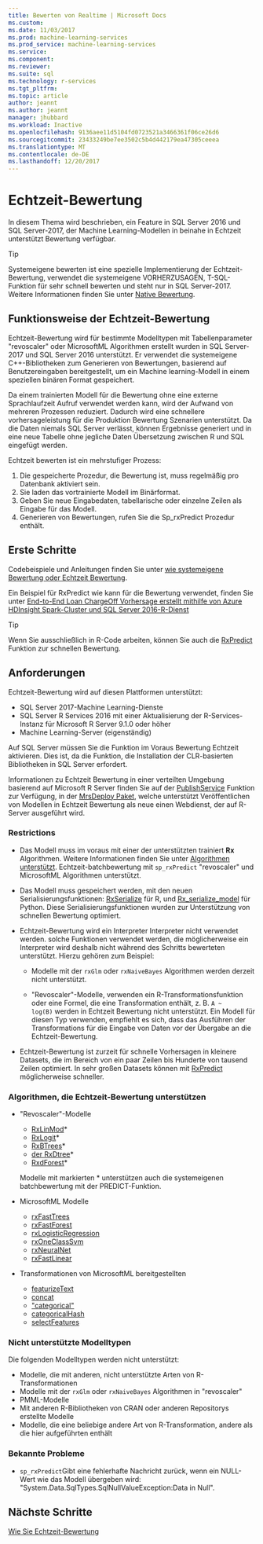 ```yaml
---
title: Bewerten von Realtime | Microsoft Docs
ms.custom: 
ms.date: 11/03/2017
ms.prod: machine-learning-services
ms.prod_service: machine-learning-services
ms.service: 
ms.component: 
ms.reviewer: 
ms.suite: sql
ms.technology: r-services
ms.tgt_pltfrm: 
ms.topic: article
author: jeannt
ms.author: jeannt
manager: jhubbard
ms.workload: Inactive
ms.openlocfilehash: 9136aee11d5104fd0723521a3466361f06ce26d6
ms.sourcegitcommit: 23433249be7ee3502c5b4d442179ea47305ceeea
ms.translationtype: MT
ms.contentlocale: de-DE
ms.lasthandoff: 12/20/2017
---
```

# <a name="realtime-scoring"></a>Echtzeit-Bewertung

In diesem Thema wird beschrieben, ein Feature in SQL Server 2016 und SQL Server-2017, der Machine Learning-Modellen in beinahe in Echtzeit unterstützt Bewertung verfügbar.

> [!TIP]
> Systemeigene bewerten ist eine spezielle Implementierung der Echtzeit-Bewertung, verwendet die systemeigene VORHERZUSAGEN, T-SQL-Funktion für sehr schnell bewerten und steht nur in SQL Server-2017. Weitere Informationen finden Sie unter [Native Bewertung](sql-native-scoring.md).

## <a name="how-realtime-scoring-works"></a>Funktionsweise der Echtzeit-Bewertung

Echtzeit-Bewertung wird für bestimmte Modelltypen mit Tabellenparameter "revoscaler" oder MicrosoftML Algorithmen erstellt wurden in SQL Server-2017 und SQL Server 2016 unterstützt. Er verwendet die systemeigene C++-Bibliotheken zum Generieren von Bewertungen, basierend auf Benutzereingaben bereitgestellt, um ein Machine learning-Modell in einem speziellen binären Format gespeichert.

Da einem trainierten Modell für die Bewertung ohne eine externe Sprachlaufzeit Aufruf verwendet werden kann, wird der Aufwand von mehreren Prozessen reduziert. Dadurch wird eine schnellere vorhersageleistung für die Produktion Bewertung Szenarien unterstützt. Da die Daten niemals SQL Server verlässt, können Ergebnisse generiert und in eine neue Tabelle ohne jegliche Daten Übersetzung zwischen R und SQL eingefügt werden.

Echtzeit bewerten ist ein mehrstufiger Prozess:

1. Die gespeicherte Prozedur, die Bewertung ist, muss regelmäßig pro Datenbank aktiviert sein.
2. Sie laden das vortrainierte Modell im Binärformat.
3. Geben Sie neue Eingabedaten, tabellarische oder einzelne Zeilen als Eingabe für das Modell.
4. Generieren von Bewertungen, rufen Sie die Sp_rxPredict Prozedur enthält.

## <a name="get-started"></a>Erste Schritte

Codebeispiele und Anleitungen finden Sie unter [wie systemeigene Bewertung oder Echtzeit Bewertung](r/how-to-do-realtime-scoring.md).

Ein Beispiel für RxPredict wie kann für die Bewertung verwendet, finden Sie unter [End-to-End Loan ChargeOff Vorhersage erstellt mithilfe von Azure HDInsight Spark-Cluster und SQL Server 2016-R-Dienst](https://blogs.msdn.microsoft.com/rserver/2017/06/29/end-to-end-loan-chargeoff-prediction-built-using-azure-hdinsight-spark-clusters-and-sql-server-2016-r-service/)

> [!TIP]
> Wenn Sie ausschließlich in R-Code arbeiten, können Sie auch die [RxPredict](https://docs.microsoft.com/r-server/r-reference/revoscaler/rxpredict) Funktion zur schnellen Bewertung.

## <a name="requirements"></a>Anforderungen

Echtzeit-Bewertung wird auf diesen Plattformen unterstützt:

+ SQL Server 2017-Machine Learning-Dienste
+ SQL Server R Services 2016 mit einer Aktualisierung der R-Services-Instanz für Microsoft R Server 9.1.0 oder höher
+ Machine Learning-Server (eigenständig)

Auf SQL Server müssen Sie die Funktion im Voraus Bewertung Echtzeit aktivieren. Dies ist, da die Funktion, die Installation der CLR-basierten Bibliotheken in SQL Server erfordert.

Informationen zu Echtzeit Bewertung in einer verteilten Umgebung basierend auf Microsoft R Server finden Sie auf der [PublishService](https://docs.microsoft.com/machine-learning-server/r-reference/mrsdeploy/publishservice) Funktion zur Verfügung, in der [MrsDeploy Paket](https://docs.microsoft.com/machine-learning-server/r-reference/mrsdeploy/mrsdeploy-package), welche unterstützt Veröffentlichen von Modellen in Echtzeit Bewertung als neue einen Webdienst, der auf R-Server ausgeführt wird.

### <a name="restrictions"></a>Restrictions

+ Das Modell muss im voraus mit einer der unterstützten trainiert **Rx** Algorithmen. Weitere Informationen finden Sie unter [Algorithmen unterstützt](#bkmk_rt_supported_algos). Echtzeit-batchbewertung mit `sp_rxPredict` "revoscaler" und MicrosoftML Algorithmen unterstützt.

+ Das Modell muss gespeichert werden, mit den neuen Serialisierungsfunktionen: [RxSerialize](https://docs.microsoft.com/machine-learning-server/r-reference/revoscaler/rxserializemodel) für R, und [Rx_serialize_model](https://docs.microsoft.com/machine-learning-server/python-reference/revoscalepy/rx-serialize-model) für Python. Diese Serialisierungsfunktionen wurden zur Unterstützung von schnellen Bewertung optimiert.

+ Echtzeit-Bewertung wird ein Interpreter Interpreter nicht verwendet werden. solche Funktionen verwendet werden, die möglicherweise ein Interpreter wird deshalb nicht während des Schritts bewerteten unterstützt.  Hierzu gehören zum Beispiel:

  + Modelle mit der `rxGlm` oder `rxNaiveBayes` Algorithmen werden derzeit nicht unterstützt.

  + "Revoscaler"-Modelle, verwenden ein R-Transformationsfunktion oder eine Formel, die eine Transformation enthält, z. B. <code>A ~ log(B)</code> werden in Echtzeit Bewertung nicht unterstützt. Ein Modell für diesen Typ verwenden, empfiehlt es sich, dass das Ausführen der Transformations für die Eingabe von Daten vor der Übergabe an die Echtzeit-Bewertung.

+ Echtzeit-Bewertung ist zurzeit für schnelle Vorhersagen in kleinere Datasets, die im Bereich von ein paar Zeilen bis Hunderte von tausend Zeilen optimiert. In sehr großen Datasets können mit [RxPredict](https://docs.microsoft.com/machine-learning-server/r-reference/revoscaler/rxpredict) möglicherweise schneller.

### <a name="a-namebkmkrtsupportedalgosalgorithms-that-support-realtime-scoring"></a><a name="bkmk_rt_supported_algos">Algorithmen, die Echtzeit-Bewertung unterstützen

+ "Revoscaler"-Modelle

  + [RxLinMod](https://docs.microsoft.com/machine-learning-server/r-reference/revoscaler/rxlinmod)\*
  + [RxLogit](https://docs.microsoft.com/machine-learning-server/r-reference/revoscaler/rxlogit)\*
  + [RxBTrees](https://docs.microsoft.com/machine-learning-server/r-reference/revoscaler/rxbtrees)\*
  + [der RxDtree](https://docs.microsoft.com/machine-learning-server/r-reference/revoscaler/rxdtree)\*
  + [RxdForest](https://docs.microsoft.com/machine-learning-server/r-reference/revoscaler/rxdforest)\*
  
  Modelle mit markierten \* unterstützen auch die systemeigenen batchbewertung mit der PREDICT-Funktion.

+ MicrosoftML Modelle

  + [rxFastTrees](https://docs.microsoft.com/machine-learning-server/r-reference/microsoftml/rxfasttrees)
  + [rxFastForest](https://docs.microsoft.com/machine-learning-server/r-reference/microsoftml/rxfastforest)
  + [rxLogisticRegression](https://docs.microsoft.com/machine-learning-server/r-reference/microsoftml/rxlogisticregression)
  + [rxOneClassSvm](https://docs.microsoft.com/machine-learning-server/r-reference/microsoftml/rxoneclasssvm)
  + [rxNeuralNet](https://docs.microsoft.com/machine-learning-server/r-reference/microsoftml/rxneuralnet)
  + [rxFastLinear](https://docs.microsoft.com/machine-learning-server/r-reference/microsoftml/rxfastlinear)

+ Transformationen von MicrosoftML bereitgestellten

  + [featurizeText](https://docs.microsoft.com/machine-learning-server/r-reference/microsoftml/rxfasttrees)
  + [concat](https://docs.microsoft.com/machine-learning-server/r-reference/microsoftml/concat)
  + ["categorical"](https://docs.microsoft.com/machine-learning-server/r-reference/microsoftml/categorical)
  + [categoricalHash](https://docs.microsoft.com/machine-learning-server/r-reference/microsoftml/categoricalHash)
  + [selectFeatures](https://docs.microsoft.com/machine-learning-server/r-reference/microsoftml/selectFeatures)

### <a name="unsupported-model-types"></a>Nicht unterstützte Modelltypen

Die folgenden Modelltypen werden nicht unterstützt:

+ Modelle, die mit anderen, nicht unterstützte Arten von R-Transformationen
+ Modelle mit der `rxGlm` oder `rxNaiveBayes` Algorithmen in "revoscaler"
+ PMML-Modelle
+ Mit anderen R-Bibliotheken von CRAN oder anderen Repositorys erstellte Modelle
+ Modelle, die eine beliebige andere Art von R-Transformation, andere als die hier aufgeführten enthält

### <a name="known-issues"></a>Bekannte Probleme

+ `sp_rxPredict`Gibt eine fehlerhafte Nachricht zurück, wenn ein NULL-Wert wie das Modell übergeben wird: "System.Data.SqlTypes.SqlNullValueException:Data in Null".

## <a name="next-steps"></a>Nächste Schritte

[Wie Sie Echtzeit-Bewertung](r/how-to-do-realtime-scoring.md)
